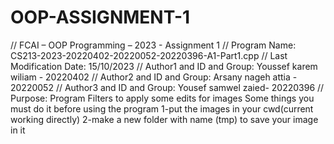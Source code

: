 # OOP-ASSIGNMENT-1
// FCAI – OOP Programming – 2023 - Assignment 1
// Program Name:				CS213-2023-20220402-20220052-20220396-A1-Part1.cpp
// Last Modification Date:	15/10/2023
// Author1 and ID and Group:	Youssef karem wiliam - 20220402
// Author2 and ID and Group:	Arsany nageh attia - 20220052
// Author3 and ID and Group:	Yousef samwel zaied- 20220396
// Purpose: Program Filters to apply some edits for images
Some things you must do it before using the program
1-put the images in your cwd(current working directly)
2-make a new folder with name (tmp) to save your image in it  
